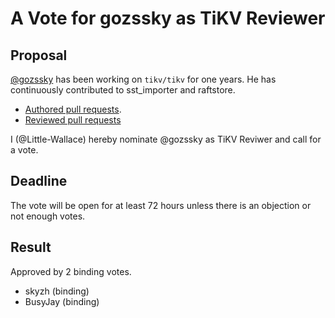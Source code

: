 # A Vote for gozssky as TiKV Reviewer

## Proposal

[@gozssky](https://github.com/gozssky) has been working on `tikv/tikv` for one years. He has continuously contributed to sst_importer and raftstore.

* [Authored pull requests](https://github.com/tikv/tikv/commits?author=gozssky).
* [Reviewed pull requests](https://github.com/tikv/tikv/pulls?q=is%3Apr+reviewed-by%3Agozssky)

I (@Little-Wallace) hereby nominate @gozssky as TiKV Reviwer and call for a vote.
## Deadline

The vote will be open for at least 72 hours unless there is an objection or not enough votes.

## Result

Approved by 2 binding votes.

* skyzh (binding)
* BusyJay (binding)
